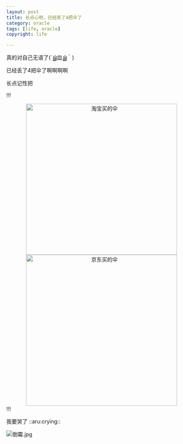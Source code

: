 ```yaml
---
layout: post
title: 长点心吧，已经丢了4把伞了
category: oracle
tags: [life, oracle]
copyright: life

---
```


真的对自己无语了(´இ皿இ｀)

已经丢了4把伞了啊啊啊啊

长点记性把

!!!
<center class="half">
<img src="https://images.niaobulashi.com/typecho/uploads/2020/12/3333452825.png" alt="淘宝买的伞" width="400px"/>
<img src="https://images.niaobulashi.com/typecho/uploads/2020/12/1966231072.png" alt="京东买的伞" width="400px"/>
</center>
!!!

我要哭了 ::aru:crying:: 

![倒霉.jpg][1]


  [1]: https://images.niaobulashi.com/typecho/uploads/2020/12/2758524552.jpg
  
  
  